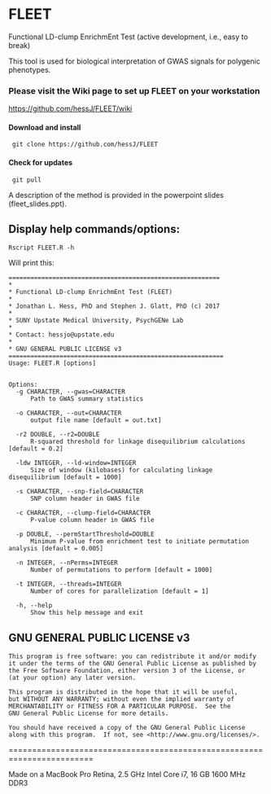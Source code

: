# FLEET
Functional LD-clump EnrichmEnt Test (active development, i.e., easy to break)

This tool is used for biological interpretation of GWAS signals for polygenic phenotypes. 

### Please visit the Wiki page to set up FLEET on your workstation
https://github.com/hessJ/FLEET/wiki

#### Download and install

     git clone https://github.com/hessJ/FLEET

#### Check for updates

     git pull

A description of the method is provided in the powerpoint slides (fleet_slides.ppt).

## Display help commands/options:

    Rscript FLEET.R -h
  
  Will print this: 
  
  ```  
  ==========================================================
  *
  * Functional LD-clump EnrichmEnt Test (FLEET)
  *
  * Jonathan L. Hess, PhD and Stephen J. Glatt, PhD (c) 2017
  *
  * SUNY Upstate Medical University, PsychGENe Lab
  *
  * Contact: hessjo@upstate.edu
  *
  * GNU GENERAL PUBLIC LICENSE v3
  ===========================================================
Usage: FLEET.R [options]


Options:
	-g CHARACTER, --gwas=CHARACTER
		Path to GWAS summary statistics

	-o CHARACTER, --out=CHARACTER
		output file name [default = out.txt]

	-r2 DOUBLE, --r2=DOUBLE
		R-squared threshold for linkage disequilibrium calculations [default = 0.2]

	-ldw INTEGER, --ld-window=INTEGER
		Size of window (kilobases) for calculating linkage disequilibrium [default = 1000]

	-s CHARACTER, --snp-field=CHARACTER
		SNP column header in GWAS file

	-c CHARACTER, --clump-field=CHARACTER
		P-value column header in GWAS file

	-p DOUBLE, --permStartThreshold=DOUBLE
		Minimum P-value from enrichment test to initiate permutation analysis [default = 0.005]

	-n INTEGER, --nPerms=INTEGER
		Number of permutations to perform [default = 1000]

	-t INTEGER, --threads=INTEGER
		Number of cores for parallelization [default = 1]

	-h, --help
		Show this help message and exit

```




## GNU GENERAL PUBLIC LICENSE v3

    This program is free software: you can redistribute it and/or modify
    it under the terms of the GNU General Public License as published by
    the Free Software Foundation, either version 3 of the License, or
    (at your option) any later version.

    This program is distributed in the hope that it will be useful,
    but WITHOUT ANY WARRANTY; without even the implied warranty of
    MERCHANTABILITY or FITNESS FOR A PARTICULAR PURPOSE.  See the
    GNU General Public License for more details.

    You should have received a copy of the GNU General Public License
    along with this program.  If not, see <http://www.gnu.org/licenses/>.

========================================================================

Made on a MacBook Pro Retina, 2.5 GHz Intel Core i7, 16 GB 1600 MHz DDR3

